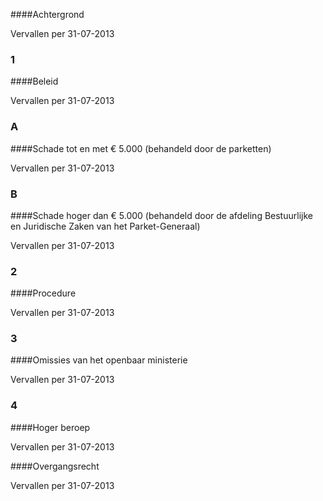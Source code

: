<meta http-equiv='Content-Type' content='text/html; charset=utf-8' />


####Achtergrond

Vervallen per 31-07-2013 

### 1  

####Beleid

Vervallen per 31-07-2013 

### A  

####Schade tot en met € 5.000 (behandeld door de parketten)

Vervallen per 31-07-2013 

### B  

####Schade hoger dan € 5.000 (behandeld door de afdeling Bestuurlijke en Juridische Zaken van het Parket-Generaal)

Vervallen per 31-07-2013 

### 2  

####Procedure

Vervallen per 31-07-2013 

### 3  

####Omissies van het openbaar ministerie

Vervallen per 31-07-2013 

### 4  

####Hoger beroep

Vervallen per 31-07-2013 

####Overgangsrecht

Vervallen per 31-07-2013 

